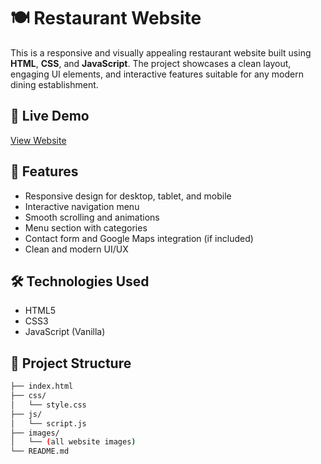 # 🍽️ Restaurant Website

This is a responsive and visually appealing restaurant website built using **HTML**, **CSS**, and **JavaScript**. The project showcases a clean layout, engaging UI elements, and interactive features suitable for any modern dining establishment.

## 🚀 Live Demo
[View Website]((https://github.com/subairnifras/restaurant-website-project-1/)](https://github.com/subairnifras/restaurant-website-project-1/blob/36da6ca65a27ed753f8114da744e96c8ac53b5bb/Screenshot%202025-07-27%20000021.png))  

## 📸 Features

- Responsive design for desktop, tablet, and mobile
- Interactive navigation menu
- Smooth scrolling and animations
- Menu section with categories
- Contact form and Google Maps integration (if included)
- Clean and modern UI/UX

## 🛠️ Technologies Used

- HTML5
- CSS3
- JavaScript (Vanilla)

## 📁 Project Structure

```bash
├── index.html
├── css/
│   └── style.css
├── js/
│   └── script.js
├── images/
│   └── (all website images)
└── README.md
